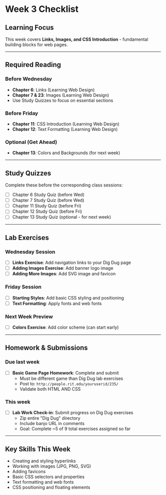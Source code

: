 # Week 3 Checklist

## Learning Focus
This week covers **Links, Images, and CSS Introduction** - fundamental building blocks for web pages.

---

## Required Reading

### Before Wednesday
- **Chapter 6**: Links (Learning Web Design)
- **Chapter 7 & 23**: Images (Learning Web Design)
- Use Study Quizzes to focus on essential sections

### Before Friday
- **Chapter 11**: CSS Introduction (Learning Web Design)
- **Chapter 12**: Text Formatting (Learning Web Design)

### Optional (Get Ahead)
- **Chapter 13**: Colors and Backgrounds (for next week)

---

## Study Quizzes
Complete these before the corresponding class sessions:

- [ ] Chapter 6 Study Quiz (before Wed)
- [ ] Chapter 7 Study Quiz (before Wed)  
- [ ] Chapter 11 Study Quiz (before Fri)
- [ ] Chapter 12 Study Quiz (before Fri)
- [ ] Chapter 13 Study Quiz (optional - for next week)

---

## Lab Exercises

### Wednesday Session
- [ ] **Links Exercise**: Add navigation links to your Dig Dug page
- [ ] **Adding Images Exercise**: Add banner logo image
- [ ] **Adding More Images**: Add SVG image and favicon

### Friday Session
- [ ] **Starting Styles**: Add basic CSS styling and positioning
- [ ] **Text Formatting**: Apply fonts and web fonts

### Next Week Preview
- [ ] **Colors Exercise**: Add color scheme (can start early)

---

## Homework & Submissions

### Due last week
- [ ] **Basic Game Page Homework**: Complete and submit
  - Must be different game than Dig Dug lab exercises
  - Post to: `http://people.rit.edu/youruserid/235/`
  - Validate both HTML AND CSS

### This week
- [ ] **Lab Work Check-in**: Submit progress on Dig Dug exercises
  - Zip entire "Dig Dug" directory
  - Include banjo URL in comments
  - Goal: Complete ~5 of 9 total exercises assigned so far

---

## Key Skills This Week
- Creating and styling hyperlinks
- Working with images (JPG, PNG, SVG)
- Adding favicons
- Basic CSS selectors and properties
- Text formatting and web fonts
- CSS positioning and floating elements

